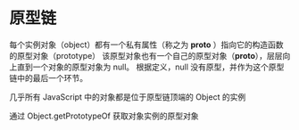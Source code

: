 # 原型链

每个实例对象（object）都有一个私有属性（称之为 __proto__ ）指向它的构造函数的原型对象（prototype）
该原型对象也有一个自己的原型对象（__proto__），层层向上直到一个对象的原型对象为 null。
根据定义，null 没有原型，并作为这个原型链中的最后一个环节。

几乎所有 JavaScript 中的对象都是位于原型链顶端的 Object 的实例

通过 Object.getPrototypeOf 获取对象实例的原型对象
